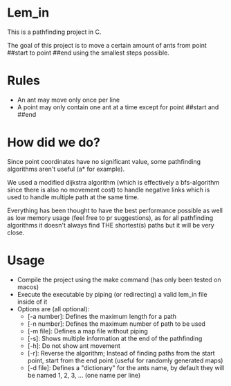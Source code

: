 # Lem_in

This is a pathfinding project in C.

The goal of this project is to move a certain amount of ants from point ##start to point ##end using the smallest steps possible.

# Rules

- An ant may move only once per line
- A point may only contain one ant at a time except for point ##start and ##end

# How did we do?

Since point coordinates have no significant value, some pathfinding algorithms aren't useful (a* for example).

We used a modified dijkstra algorithm (which is effectively a bfs-algorithm since there is also no movement cost) to handle negative links which is used to handle multiple path at the same time.

Everything has been thought to have the best performance possible as well as low memory usage (feel free to pr suggestions), as for all pathfinding algorithms it doesn't always find THE shortest(s) paths but it will be very close.

# Usage

- Compile the project using the make command (has only been tested on macos)
- Execute the executable by piping (or redirecting) a valid lem_in file inside of it
- Options are (all optional):
  - [-a number]: Defines the maximum length for a path
  - [-n number]: Defines the maximum number of path to be used
  - [-m file]: Defines a map file without piping
  - [-s]: Shows multiple information at the end of the pathfinding
  - [-h]: Do not show ant movement
  - [-r]: Reverse the algorithm; Instead of finding paths from the start point, start from the end point (useful for randomly generated maps)
  - [-d file]: Defines a "dictionary" for the ants name, by default they will be named 1, 2, 3, ... (one name per line)
